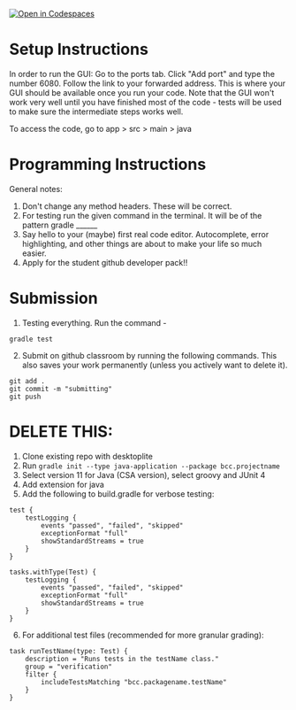 [![Open in Codespaces](https://classroom.github.com/assets/launch-codespace-2972f46106e565e64193e422d61a12cf1da4916b45550586e14ef0a7c637dd04.svg)](https://classroom.github.com/open-in-codespaces?assignment_repo_id=19673582)
# Setup Instructions
In order to run the GUI:
Go to the ports tab. Click "Add port" and type the number 6080.
Follow the link to your forwarded address. This is where your GUI should be available once you run your code. Note that the GUI won't work very well until you have finished most of the code - tests will be used to make sure the intermediate steps works well. 

To access the code, go to app > src > main > java


# Programming Instructions

General notes:
1. Don't change any method headers. These will be correct. 
2. For testing run the given command in the terminal. It will be of the pattern gradle ______
3. Say hello to your (maybe) first real code editor. Autocomplete, error highlighting, and other things are about to make your life so much easier. 
4. Apply for the student github developer pack!!


# Submission
1. Testing everything. Run the command - 
``` 
gradle test
```

2. Submit on github classroom by running the following commands. This also saves your work permanently (unless you actively want to delete it). 

```
git add . 
git commit -m "submitting"
git push
```

# DELETE THIS: 
1. Clone existing repo with desktoplite
2. Run `gradle init --type java-application --package bcc.projectname`
3. Select version 11 for Java (CSA version), select groovy and JUnit 4
4. Add extension for java
5. Add the following to build.gradle for verbose testing: 
```
test {
    testLogging {
        events "passed", "failed", "skipped"
        exceptionFormat "full"
        showStandardStreams = true
    }
}

tasks.withType(Test) {
    testLogging {
        events "passed", "failed", "skipped"
        exceptionFormat "full"
        showStandardStreams = true
    }
}
```
6. For additional test files (recommended for more granular grading):
```
task runTestName(type: Test) {
    description = "Runs tests in the testName class."
    group = "verification"
    filter {
        includeTestsMatching "bcc.packagename.testName"
    }
}
```